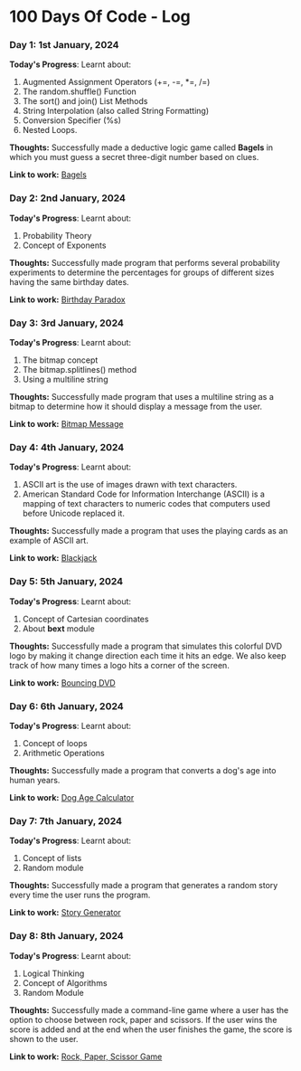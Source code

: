 # 100 Days Of Code - Log

### Day 1: 1st January, 2024

**Today's Progress**: Learnt about:

1. Augmented Assignment Operators (+=, -=, *=, /=)
2. The random.shuffle() Function
3. The sort() and join() List Methods
4. String Interpolation (also called String Formatting)
5. Conversion Specifier (%s)
6. Nested Loops.

**Thoughts:** Successfully made a deductive logic game called **Bagels** in which you must guess a secret three-digit number based on clues.

**Link to work:** [Bagels](https://github.com/AdyaTech/100-Days-of-Python/tree/master/Day%201)


### Day 2: 2nd January, 2024

**Today's Progress**: Learnt about:

1. Probability Theory
2. Concept of Exponents

**Thoughts:** Successfully made program that performs several probability experiments to determine the percentages for groups of different sizes having the same birthday dates.

**Link to work:** [Birthday Paradox](https://github.com/AdyaTech/100-Days-of-Python/tree/master/Day%202)


### Day 3: 3rd January, 2024

**Today's Progress**: Learnt about:

1. The bitmap concept
2. The bitmap.splitlines() method
3. Using a multiline string

**Thoughts:** Successfully made program that uses a multiline string as a bitmap to determine how it should display a message from the user.

**Link to work:** [Bitmap Message](https://github.com/AdyaTech/100-Days-of-Python/tree/master/Day%203)


### Day 4: 4th January, 2024

**Today's Progress**: Learnt about:

1. ASCII art is the use of images drawn with text characters.
2. American Standard Code for Information Interchange (ASCII) is a mapping of text characters to numeric codes that computers used before Unicode replaced it.

**Thoughts:** Successfully made a program that uses the playing cards as an example of ASCII art.

**Link to work:** [Blackjack](https://github.com/AdyaTech/100-Days-of-Python/tree/master/Day%204)


### Day 5: 5th January, 2024

**Today's Progress**: Learnt about:

1. Concept of Cartesian coordinates
2. About **bext** module

**Thoughts:** Successfully made a program that simulates this colorful DVD logo by making it change direction each time it hits an edge. We also keep track of how many times a logo hits a corner of the screen.

**Link to work:** [Bouncing DVD](https://github.com/AdyaTech/100-Days-of-Python/tree/master/Day%205)


### Day 6: 6th January, 2024

**Today's Progress**: Learnt about:

1. Concept of loops
2. Arithmetic Operations

**Thoughts:** Successfully made a program that converts a dog's age into human years.

**Link to work:** [Dog Age Calculator](https://github.com/AdyaTech/100-Days-of-Python/tree/master/Day%206)


### Day 7: 7th January, 2024

**Today's Progress**: Learnt about:

1. Concept of lists
2. Random module

**Thoughts:** Successfully made a program that generates a random story every time the user runs the program.

**Link to work:** [Story Generator](https://github.com/AdyaTech/100-Days-of-Python/tree/master/Day%207)


### Day 8: 8th January, 2024

**Today's Progress**: Learnt about:

1. Logical Thinking
2. Concept of Algorithms
3. Random Module

**Thoughts:** Successfully made a command-line game where a user has the option to choose between rock, paper and scissors. If the user wins the score is added and at the end when the user finishes the game, the score is shown to the user.

**Link to work:** [Rock, Paper, Scissor Game](https://github.com/AdyaTech/100-Days-of-Python/tree/master/Day%208)
